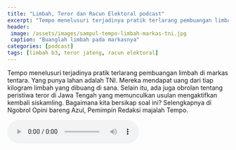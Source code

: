 ```yaml
---
title: "Limbah, Teror dan Racun Elektoral podcast"
excerpt: "Tempo menelusuri terjadinya pratik terlarang pembuangan limbah di markas tentara.  Yang punya lahan adalah TNI. Mereka mendapat uang dari tiap kilogram limbah yang dibuang di sana. Selain itu, ada juga obrolan tentang peristiwa teror di Jawa Tengah yang memunculkan usulan mengaktifkan kembali siskamling."
header:
 image: /assets/images/sampul-tempo-limbah-markas-tni.jpg
 caption: "Buanglah limbah pada markasnya"
categories: [podcast]
tags: [limbah b3, teror jateng, racun elektoral]
---
```

Tempo menelusuri terjadinya pratik terlarang pembuangan limbah di markas tentara.  Yang punya lahan adalah TNI. Mereka mendapat uang dari tiap kilogram limbah yang dibuang di sana.  Selain itu, ada juga obrolan tentang peristiwa teror di Jawa Tengah yang memunculkan usulan mengaktifkan kembali siskamling.  Bagaimana kita bersikap soal ini? Selengkapnya di Ngobrol Opini bareng Azul, Pemimpin Redaksi majalah Tempo.

<audio controls>
  <!--source src="horse.ogg" type="audio/ogg"-->
  <source src="/assets/podcasts/limbah-teror-dan-racun-tempo-podcast.mp3" type="audio/mpeg">
Your browser does not support the audio element.
</audio>
